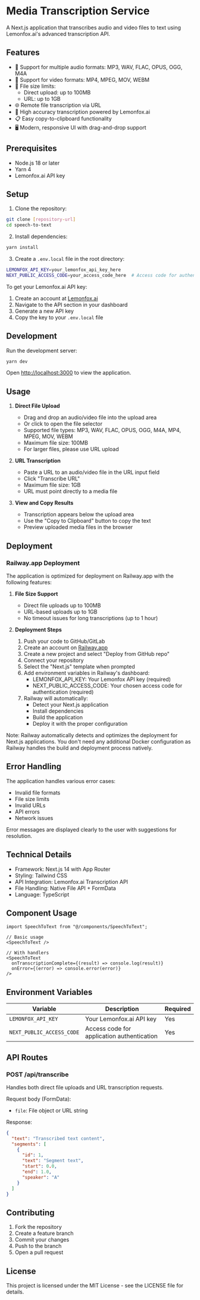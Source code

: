 # Media Transcription Service

A Next.js application that transcribes audio and video files to text using Lemonfox.ai's advanced transcription API.

## Features

- 🎵 Support for multiple audio formats: MP3, WAV, FLAC, OPUS, OGG, M4A
- 🎥 Support for video formats: MP4, MPEG, MOV, WEBM
- 📁 File size limits:
  - Direct upload: up to 100MB
  - URL: up to 1GB
- 🌐 Remote file transcription via URL
- 🎯 High accuracy transcription powered by Lemonfox.ai
- 📋 Easy copy-to-clipboard functionality
- 🖥️ Modern, responsive UI with drag-and-drop support

## Prerequisites

- Node.js 18 or later
- Yarn 4
- Lemonfox.ai API key

## Setup

1. Clone the repository:

```bash
git clone [repository-url]
cd speech-to-text
```

2. Install dependencies:

```bash
yarn install
```

3. Create a `.env.local` file in the root directory:

```bash
LEMONFOX_API_KEY=your_lemonfox_api_key_here
NEXT_PUBLIC_ACCESS_CODE=your_access_code_here  # Access code for authentication
```

To get your Lemonfox.ai API key:

1. Create an account at [Lemonfox.ai](https://lemonfox.ai)
2. Navigate to the API section in your dashboard
3. Generate a new API key
4. Copy the key to your `.env.local` file

## Development

Run the development server:

```bash
yarn dev
```

Open [http://localhost:3000](http://localhost:3000) to view the application.

## Usage

1. **Direct File Upload**

   - Drag and drop an audio/video file into the upload area
   - Or click to open the file selector
   - Supported file types: MP3, WAV, FLAC, OPUS, OGG, M4A, MP4, MPEG, MOV, WEBM
   - Maximum file size: 100MB
   - For larger files, please use URL upload

2. **URL Transcription**

   - Paste a URL to an audio/video file in the URL input field
   - Click "Transcribe URL"
   - Maximum file size: 1GB
   - URL must point directly to a media file

3. **View and Copy Results**
   - Transcription appears below the upload area
   - Use the "Copy to Clipboard" button to copy the text
   - Preview uploaded media files in the browser

## Deployment

### Railway.app Deployment

The application is optimized for deployment on Railway.app with the following features:

1. **File Size Support**
   - Direct file uploads up to 100MB
   - URL-based uploads up to 1GB
   - No timeout issues for long transcriptions (up to 1 hour)

2. **Deployment Steps**
   1. Push your code to GitHub/GitLab
   2. Create an account on [Railway.app](https://railway.app)
   3. Create a new project and select "Deploy from GitHub repo"
   4. Connect your repository
   5. Select the "Next.js" template when prompted
   6. Add environment variables in Railway's dashboard:
      - LEMONFOX_API_KEY: Your Lemonfox API key (required)
      - NEXT_PUBLIC_ACCESS_CODE: Your chosen access code for authentication (required)
   7. Railway will automatically:
      - Detect your Next.js application
      - Install dependencies
      - Build the application
      - Deploy it with the proper configuration

Note: Railway automatically detects and optimizes the deployment for Next.js applications. You don't need any additional Docker configuration as Railway handles the build and deployment process natively.

## Error Handling

The application handles various error cases:

- Invalid file formats
- File size limits
- Invalid URLs
- API errors
- Network issues

Error messages are displayed clearly to the user with suggestions for resolution.

## Technical Details

- Framework: Next.js 14 with App Router
- Styling: Tailwind CSS
- API Integration: Lemonfox.ai Transcription API
- File Handling: Native File API + FormData
- Language: TypeScript

## Component Usage

```tsx
import SpeechToText from "@/components/SpeechToText";

// Basic usage
<SpeechToText />

// With handlers
<SpeechToText
  onTranscriptionComplete={(result) => console.log(result)}
  onError={(error) => console.error(error)}
/>
```

## Environment Variables

| Variable                | Description                                          | Required |
| ---------------------- | ---------------------------------------------------- | -------- |
| `LEMONFOX_API_KEY`     | Your Lemonfox.ai API key                            | Yes      |
| `NEXT_PUBLIC_ACCESS_CODE` | Access code for application authentication          | Yes      |

## API Routes

### POST /api/transcribe

Handles both direct file uploads and URL transcription requests.

Request body (FormData):
- `file`: File object or URL string

Response:
```json
{
  "text": "Transcribed text content",
  "segments": [
    {
      "id": 1,
      "text": "Segment text",
      "start": 0.0,
      "end": 1.0,
      "speaker": "A"
    }
  ]
}
```

## Contributing

1. Fork the repository
2. Create a feature branch
3. Commit your changes
4. Push to the branch
5. Open a pull request

## License

This project is licensed under the MIT License - see the LICENSE file for details.
